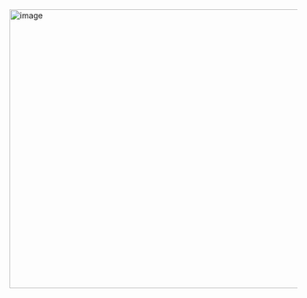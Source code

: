 
<img width="1010" height="488" alt="image" src="https://github.com/user-attachments/assets/ded6c749-1ba3-4f46-8e79-46ac3a2cab14" />

